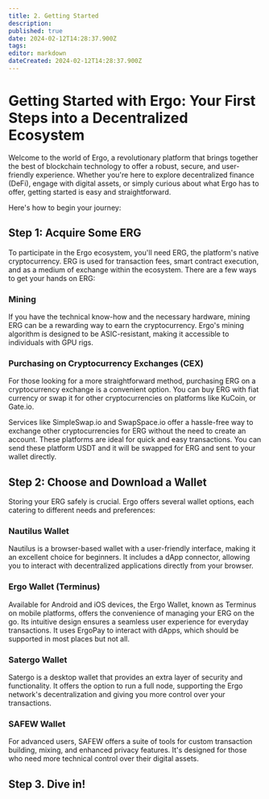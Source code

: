 ```yaml
---
title: 2. Getting Started
description: 
published: true
date: 2024-02-12T14:28:37.900Z
tags: 
editor: markdown
dateCreated: 2024-02-12T14:28:37.900Z
---
```


# Getting Started with Ergo: Your First Steps into a Decentralized Ecosystem

Welcome to the world of Ergo, a revolutionary platform that brings together the best of blockchain technology to offer a robust, secure, and user-friendly experience. Whether you're here to explore decentralized finance (DeFi), engage with digital assets, or simply curious about what Ergo has to offer, getting started is easy and straightforward. 

Here's how to begin your journey:

## Step 1: Acquire Some ERG

To participate in the Ergo ecosystem, you'll need ERG, the platform's native cryptocurrency. ERG is used for transaction fees, smart contract execution, and as a medium of exchange within the ecosystem. There are a few ways to get your hands on ERG:

### Mining
If you have the technical know-how and the necessary hardware, mining ERG can be a rewarding way to earn the cryptocurrency. Ergo's mining algorithm is designed to be ASIC-resistant, making it accessible to individuals with GPU rigs.

### Purchasing on Cryptocurrency Exchanges (CEX)
For those looking for a more straightforward method, purchasing ERG on a cryptocurrency exchange is a convenient option. You can buy ERG with fiat currency or swap it for other cryptocurrencies on platforms like KuCoin, or Gate.io.


Services like SimpleSwap.io and SwapSpace.io offer a hassle-free way to exchange other cryptocurrencies for ERG without the need to create an account. These platforms are ideal for quick and easy transactions. You can send these platform USDT and it will be swapped for ERG and sent to your wallet directly. 

## Step 2: Choose and Download a Wallet

Storing your ERG safely is crucial. Ergo offers several wallet options, each catering to different needs and preferences:

### Nautilus Wallet
Nautilus is a browser-based wallet with a user-friendly interface, making it an excellent choice for beginners. It includes a dApp connector, allowing you to interact with decentralized applications directly from your browser.

### Ergo Wallet (Terminus)
Available for Android and iOS devices, the Ergo Wallet, known as Terminus on mobile platforms, offers the convenience of managing your ERG on the go. Its intuitive design ensures a seamless user experience for everyday transactions. It uses ErgoPay to interact with dApps, which should be supported in most places but not all. 

### Satergo Wallet
Satergo is a desktop wallet that provides an extra layer of security and functionality. It offers the option to run a full node, supporting the Ergo network's decentralization and giving you more control over your transactions.

### SAFEW Wallet
For advanced users, SAFEW offers a suite of tools for custom transaction building, mixing, and enhanced privacy features. It's designed for those who need more technical control over their digital assets.

## Step 3. Dive in!